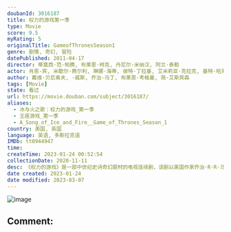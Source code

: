 ```yaml
---
doubanId: 3016187
title: 权力的游戏第一季
type: Movie
score: 9.5
myRating: 5
originalTitle: GameofThronesSeason1
genre: 剧情, 奇幻, 冒险
datePublished: 2011-04-17
director: 蒂莫西·范·帕腾, 布莱恩·柯克, 丹尼尔·米纳汉, 阿兰·泰勒
actor: 肖恩·宾, 米歇尔·费尔利, 琳娜·海蒂, 彼特·丁拉基, 艾米莉亚·克拉克, 基特·哈灵顿, 苏菲·特纳, 麦茜·威廉姆斯, 尼古拉·科斯特, 伊恩·格雷, 约翰·布莱德利, 伊恩·怀特, 侬索·阿诺斯, 爱丽塔·阿察丽娅, 大卫·布拉德利, 约瑟夫·阿尔京, 阿特·帕金森, 伊莱耶斯·加贝尔, 埃罗斯·维拉霍斯, 马克·路易斯·琼斯, 卡鲁姆·瓦尔里, 海蒂·罗曼诺娃, 米尔托斯·耶罗勒曼, 阿米拉·加扎拉, 艾米·理查森, 杰佛逊·豪尔, undefined, undefined, 马克·斯坦利, 伊恩·比蒂, 利诺·法希奥利, 欧文·蒂尔, 史蒂夫·布朗特, 伊恩·麦克尔希尼, 格辛·安东尼, 杰森·莫玛, 马克·阿蒂, 詹姆斯·科兹莫, 娜塔丽·特纳, 理查德·麦登, 查尔斯·丹斯, 罗恩·多纳基, 伊萨克·亨普斯特德, 哈里·劳埃德, 艾丹·吉伦, 埃斯梅·比安科, 阿尔菲·艾伦, 罗姗妮·麦琪, 罗伊·麦克凯恩, 杰罗姆·弗林, 朱利安·格洛弗, 皮特·沃恩, 康勒斯·希尔, 凯特·迪基, 柯南·史蒂文斯, 菲恩·琼斯, 尤金·西蒙, 杰米·西弗斯, 约瑟夫·戴浦西, 埃蒙·埃利奥特, 约瑟夫·马勒, 西贝尔·凯基莉, 唐纳德·桑普特, 克莱夫·曼特尔, 杰克·格里森
author: 戴维·贝尼奥夫, ·威斯, 乔治·马丁, 布莱恩·考格曼, 简·艾斯宾森
tags: [Movie]
state: 看过
url: https://movie.douban.com/subject/3016187/
aliases:
  - 冰与火之歌：权力的游戏_第一季
  - 王座游戏_第一季
  - A_Song_of_Ice_and_Fire__Game_of_Thrones_Season_1
country: 美国, 英国
language: 英语, 多斯拉克语
IMDb: tt0944947
time: 
createTime: 2023-01-24 00:52:54
collectionDate: 2020-11-11
desc: 《权力的游戏》是一部中世纪史诗奇幻题材的电视连续剧，该剧以美国作家乔治·R·R·马丁的奇幻巨作《冰与火之歌》七部曲为基础改编创作。故事背景中虚构的世界，分为两片大陆：位于西面的“日落国度”维斯特洛；...
date created: 2023-01-24
date modified: 2023-03-07
---
```


![image](p896064368.jpg)

Comment:
---
